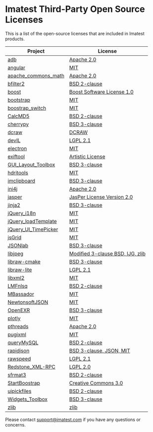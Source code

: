 # Imatest Third-Party Open Source Licenses
This is a list of the open-source licenses that are included in Imatest products.

| Project           | License                |
|-------------------|------------------------|
|[adb](https://developer.android.com/studio/command-line/adb) |[Apache 2.0](adb_LICENSE.txt) |
|[angular](https://angular.io/) |[MIT](angular_LICENSE.txt) |
|[apache_commons_math](https://commons.apache.org/proper/commons-math/)|[Apache 2.0](apache_commons_math_LICENSE.txt) |
|[bfilter2](https://www.mathworks.com/matlabcentral/fileexchange/12191-bilateral-filtering) | [BSD 2-clause](bfilter2_LICENSE.txt) |
|[boost](https://www.boost.org/) | [Boost Software License 1.0](Boost_LICENSE.txt) |
|[bootstrap](https://getbootstrap.com/) | [MIT](Bootstrap_LICENSE.txt) |
|[boostrap_switch](https://github.com/Bttstrp/bootstrap-switch) | [MIT](Bootstrap_Switch_LICENSE.txt) |
|[CalcMD5](https://github.com/mathause/MATLAB/tree/master/CalcMD5) | [BSD 2-clause](CalcMD5_LICENSE.txt) |
|[cherrypy](https://github.com/cherrypy/cherrypy) |[BSD 3-clause](cherrypy_LICENSE.md)  |
|[dcraw](https://www.dechifro.org/dcraw/) | [DCRAW](dcraw_LICENSE.txt) |
|[devIL](http://openil.sourceforge.net/) | [LGPL 2.1](DevIL_LICENSE.txt)|
|[electron](https://www.electronjs.org/) | [MIT](electron_LICENSE.txt)
|[exiftool](https://exiftool.org/) | [Artistic License](exiftool_LICENSE.txt) |
|[GUI_Layout_Toolbox](https://www.mathworks.com/matlabcentral/fileexchange/47982-gui-layout-toolbox) |[BSD 3-clause](GUI_Layout_Toolbox_LICENSE.txt) |
|[hdritools](https://github.com/edgarv/hdritools) |[MIT](hdritools_LICENSE.txt) |
|[imclipboard](https://www.mathworks.com/matlabcentral/fileexchange/28708-imclipboard) |[BSD 3-clause](imclipboard_LICENSE.txt) |
|[ini4j](http://ini4j.sourceforge.net/) |[Apache 2.0](ini4j_LICENSE.txt) |
|[jasper](https://www.ece.uvic.ca/~frodo/jasper/) |[JasPer License Version 2.0](jasper_LICENSE.txt) |
|[jinja2](https://jinja.palletsprojects.com/) |[BSD 3-clause](jinja2_LICENSE.txt) |
|[jQuery_i18n](https://github.com/wikimedia/jquery.i18n) |[MIT](jQuery_i18n_MIT-LICENSE.txt) |
|[jQuery_loadTemplate](https://www.npmjs.com/package/jquery.loadtemplate) |[MIT](jquery_loadTemplate_LICENSE.txt) |
|[jQuery_UI_TimePicker](https://timepicker.co/) | [MIT](jQuery_UI_Timepicker_MIT-LICENSE.txt)|
|[jsGrid](http://js-grid.com/) |[MIT](jsGrid_LICENSE.txt) |
|[JSONlab](https://www.mathworks.com/matlabcentral/fileexchange/33381-jsonlab-a-toolbox-to-encode-decode-json-files) | [BSD 3-clause](JSONlab_LICENSE.txt)|
|[libjpeg](http://libjpeg.sourceforge.net/) |[Modified 3-clause BSD, IJG, zlib](libjpeg-turbo_LICENSE.txt)|
|[libraw-cmake](https://github.com/LibRaw/LibRaw-cmake) |[BSD 3-clause](libraw-cmake_LICENSE.txt) |
|[libraw-lite](https://www.libraw.org/libraw-lite) |[LGPL 2.1](libraw_LGPL_LICENSE.txt) |
|[libxml2](http://xmlsoft.org/) |[MIT](libxml2_LICENSE.txt) |
|[LMFnlsq](https://www.mathworks.com/matlabcentral/fileexchange/17534-lmfnlsq-solution-of-nonlinear-least-squares) |[BSD 2-clause](LMFnlsq_LICENSE.txt) |
|[MBassador](https://github.com/bennidi/mbassador) |[MIT](MBassador_LICENSE.txt) |
|[NewtonsoftJSON](https://www.newtonsoft.com/json) |[MIT](NewtonsoftJSON_LICENSE.md) |
|[OpenEXR](https://www.openexr.com/) |[BSD 3-clause](OpenEXR_LICENSE.txt) |
|[plotly](https://plotly.com/) |[MIT](plotly_js_LICENSE.txt) |
|[pthreads](https://en.wikipedia.org/wiki/Pthreads) |[Apache 2.0](pthreads-win32_LICENSE.txt) |
|[pugixml](https://pugixml.org/) |[MIT](pugixml_LICENSE.txt) |
|[queryMySQL](https://www.mathworks.com/matlabcentral/fileexchange/28237-querymysql) |[BSD 2-clause](queryMySQL_license.txt) |
|[rapidjson](https://rapidjson.org/) |[BSD 3-clause, JSON, MIT](rapidjson_license.txt) |
|[rawspeed](https://github.com/darktable-org/rawspeed) |[LGPL 2.1](rawspeed_LICENSE.txt) |
|[Redstone_XML-RPC](http://xmlrpc.sourceforge.net/) |[LGPL 2.0](Redstone_XML-RPC_LICENSE.txt) |
|[sfrmat3](http://losburns.com/imaging/software/SFRedge/sfrmat3_post/index.html) |[BSD 2-clause](sfrmat3_LICENSE.txt) |
|[StartBoostrap](https://startbootstrap.com/) |[Creative Commons 3.0](StartBootstrap_LICENSE.txt) |
|[uipickfiles](https://www.mathworks.com/matlabcentral/fileexchange/10867-uipickfiles-uigetfile-on-steroids) |[BSD 2-clause](uipickfiles_LICENSE.txt) |
|[Widgets_Toolbox](https://www.mathworks.com/matlabcentral/fileexchange/66235-widgets-toolbox-compatibility-support) | [BSD 3-clause](Widgets_Toolbox_license.txt) |
|[zlib](https://zlib.net/) |[zlib](zlib_LICENSE.txt) |

Please contact support@imatest.com if you have any questions or concerns.